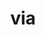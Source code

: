 ---
title: via
meaning: road
ch: 10
pos: noun
stem: vi
genend: ae
genhyph: -ae
abbgender: f.
abbgender2: fem.
gender: feminine
declension: first
---